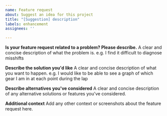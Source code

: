 ```yaml
---
name: Feature request
about: Suggest an idea for this project
title: "[Suggestion] description"
labels: enhancement
assignees: ''

---
```


**Is your feature request related to a problem? Please describe.**
A clear and concise description of what the problem is. e.g. I find it difficult to diagnose misshifts

**Describe the solution you'd like**
A clear and concise description of what you want to happen. e.g. I would like to be able to see a graph of which gear I am in at each point during the lap

**Describe alternatives you've considered**
A clear and concise description of any alternative solutions or features you've considered.

**Additional context**
Add any other context or screenshots about the feature request here.
